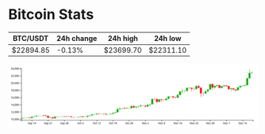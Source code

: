 # Bitcoin Stats

BTC/USDT|24h change|24h high|24h low|
|---|---|---|---|
|$22894.85|-0.13%|$23699.70|$22311.10|

<img src="./chart.svg">
